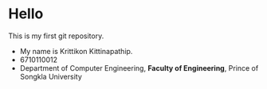 # Hello
This is my first git repository.
* My name is Krittikon Kittinapathip.
* 6710110012
* Department of Computer Engineering, **Faculty of Engineering**, Prince of Songkla University
